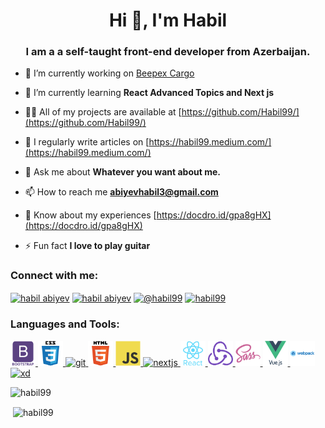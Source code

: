 <h1 align="center">Hi 👋, I'm Habil</h1>
<h3 align="center">I am a a self-taught front-end developer from Azerbaijan.</h3>

- 🔭 I’m currently working on [Beepex Cargo](https://beepex.az)

- 🌱 I’m currently learning **React Advanced Topics and Next js**

- 👨‍💻 All of my projects are available at [https://github.com/Habil99/](https://github.com/Habil99/)

- 📝 I regularly write articles on [https://habil99.medium.com/](https://habil99.medium.com/)

- 💬 Ask me about **Whatever you want about me.**

- 📫 How to reach me **abiyevhabil3@gmail.com**

- 📄 Know about my experiences [https://docdro.id/gpa8gHX](https://docdro.id/gpa8gHX)

- ⚡ Fun fact **I love to play guitar**

<h3 align="left">Connect with me:</h3>
<p align="left">
<a href="https://linkedin.com/in/habil abiyev" target="blank"><img align="center" src="https://raw.githubusercontent.com/rahuldkjain/github-profile-readme-generator/master/src/images/icons/Social/linked-in-alt.svg" alt="habil abiyev" height="30" width="40" /></a>
<a href="https://fb.com/habil abiyev" target="blank"><img align="center" src="https://raw.githubusercontent.com/rahuldkjain/github-profile-readme-generator/master/src/images/icons/Social/facebook.svg" alt="habil abiyev" height="30" width="40" /></a>
<a href="https://medium.com/@habil99" target="blank"><img align="center" src="https://raw.githubusercontent.com/rahuldkjain/github-profile-readme-generator/master/src/images/icons/Social/medium.svg" alt="@habil99" height="30" width="40" /></a>
<a href="https://www.hackerrank.com/habil99" target="blank"><img align="center" src="https://raw.githubusercontent.com/rahuldkjain/github-profile-readme-generator/master/src/images/icons/Social/hackerrank.svg" alt="habil99" height="30" width="40" /></a>
</p>

<h3 align="left">Languages and Tools:</h3>
<p align="left"> <a href="https://getbootstrap.com" target="_blank"> <img src="https://raw.githubusercontent.com/devicons/devicon/master/icons/bootstrap/bootstrap-plain-wordmark.svg" alt="bootstrap" width="40" height="40"/> </a> <a href="https://www.w3schools.com/css/" target="_blank"> <img src="https://raw.githubusercontent.com/devicons/devicon/master/icons/css3/css3-original-wordmark.svg" alt="css3" width="40" height="40"/> </a> <a href="https://git-scm.com/" target="_blank"> <img src="https://www.vectorlogo.zone/logos/git-scm/git-scm-icon.svg" alt="git" width="40" height="40"/> </a> <a href="https://www.w3.org/html/" target="_blank"> <img src="https://raw.githubusercontent.com/devicons/devicon/master/icons/html5/html5-original-wordmark.svg" alt="html5" width="40" height="40"/> </a> <a href="https://developer.mozilla.org/en-US/docs/Web/JavaScript" target="_blank"> <img src="https://raw.githubusercontent.com/devicons/devicon/master/icons/javascript/javascript-original.svg" alt="javascript" width="40" height="40"/> </a> <a href="https://nextjs.org/" target="_blank"> <img src="https://cdn.worldvectorlogo.com/logos/nextjs-3.svg" alt="nextjs" width="40" height="40"/> </a> <a href="https://reactjs.org/" target="_blank"> <img src="https://raw.githubusercontent.com/devicons/devicon/master/icons/react/react-original-wordmark.svg" alt="react" width="40" height="40"/> </a> <a href="https://redux.js.org" target="_blank"> <img src="https://raw.githubusercontent.com/devicons/devicon/master/icons/redux/redux-original.svg" alt="redux" width="40" height="40"/> </a> <a href="https://sass-lang.com" target="_blank"> <img src="https://raw.githubusercontent.com/devicons/devicon/master/icons/sass/sass-original.svg" alt="sass" width="40" height="40"/> </a> <a href="https://vuejs.org/" target="_blank"> <img src="https://raw.githubusercontent.com/devicons/devicon/master/icons/vuejs/vuejs-original-wordmark.svg" alt="vuejs" width="40" height="40"/> </a> <a href="https://webpack.js.org" target="_blank"> <img src="https://raw.githubusercontent.com/devicons/devicon/d00d0969292a6569d45b06d3f350f463a0107b0d/icons/webpack/webpack-original-wordmark.svg" alt="webpack" width="40" height="40"/> </a> <a href="https://www.adobe.com/products/xd.html" target="_blank"> <img src="https://cdn.worldvectorlogo.com/logos/adobe-xd.svg" alt="xd" width="40" height="40"/> </a> </p>

<p><img align="left" src="https://github-readme-stats.vercel.app/api/top-langs?username=habil99&show_icons=true&locale=en&layout=compact" alt="habil99" /></p>
<br>
<p>&nbsp;<img align="center" src="https://github-readme-stats.vercel.app/api?username=habil99&show_icons=true&locale=en" alt="habil99" /></p>


